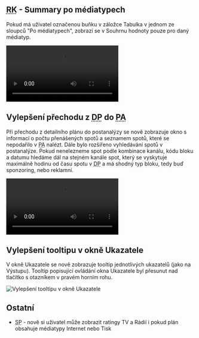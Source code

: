 ﻿---
categories: [fenix]
layout: fenix
---
## <abbr title="Reachové křivky">RK</abbr> - Summary po médiatypech
Pokud má uživatel označenou buňku v záložce Tabulka v jednom ze sloupců "Po médiatypech", zobrazí se v Souhrnu hodnoty pouze pro daný médiatyp.

<video src="{{site.url}}/data/pomediatypech.mp4" type="video/mp4" controls>Summary po médiatypech</video>

## Vylepšení přechodu z <abbr title="Detailní plán">DP</abbr> do <abbr title="Postanalýza">PA</abbr>
Při přechodu z detailního plánu do postanalýzy se nově zobrazuje okno s informací o počtu přenášených spotů a seznamem spotů, které se nepodařilo v <abbr title="Postanalýza">PA</abbr> nalézt. Dále bylo rozšířeno vyhledávání spotů v postanalýze. Pokud nenelezneme spot podle kombinace kanálu, kódu bloku a datumu hledáme dál  na stejném kanále spot, který se vyskytuje maximálně hodinu od času spotu v <abbr title="Detailní plán">DP</abbr> a má shodný typ bloku, tedy buď sponzoring, nebo reklamní. 

<video src="{{site.url}}/data/dpdopahlaska.mp4" type="video/mp4" controls>Hláška při přechodu do PA</video>

## Vylepšení tooltipu v okně Ukazatele
V okně Ukazatele se nově zobrazuje tooltip jednotlivých ukazatelů (jako na Výstupu). Tooltip popisující ovládání okna Ukazatele byl přesunut nad tlačítko s otazníkem v pravém horním rohu.

![Vylepšení tooltipu v okně Ukazatele]({{site.url}}/data/tooltipvukazatele.gif "Vylepšení tooltipu v okně Ukazatele")

## Ostatní
<ul><li><abbr title="Strategický plán">SP</abbr> - nově si uživatel může zobrazit ratingy TV a Rádií i pokud plán obsahuje médiatypy Internet nebo Tisk</li>
</ul>
